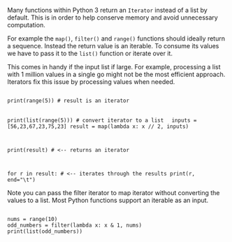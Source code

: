 Many functions within Python 3 return an `Iterator` instead of a list by default. This is in order to help conserve memory and avoid unnecessary computation.

For example the `map()`, `filter()` and `range()` functions should ideally return a sequence. Instead the return value is an iterable. To consume its values we have to pass it to the `list()` function or iterate over it.

This comes in handy if the input list if large. For example, processing a list with 1 million values in a single go might not be the most efficient approach. Iterators fix this issue by processing values when needed.

<codeblock language="python" type="lesson">
<code>
print(range(5)) # result is an iterator

print(list(range(5))) # convert iterator to a list
</code>
</codeblock><codeblock language="python" type="lesson">
<code>
inputs = [56,23,67,23,75,23]
result = map(lambda x: x // 2, inputs)

print(result) # <-- returns an iterator

for r in result: # <-- iterates through the results
  print(r, end="\t")
</code>
</codeblock>

Note you can pass the filter iterator to map iterator without converting the values to a list. Most Python functions support an iterable as an input.

<codeblock language="python" type="lesson">
<code>
nums = range(10)
odd_numbers = filter(lambda x: x & 1, nums)
print(list(odd_numbers))
</code>
</codeblock>
